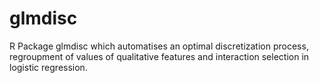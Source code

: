 # glmdisc
R Package glmdisc which automatises an optimal discretization process, regroupment of values of qualitative features and interaction selection in logistic regression.
